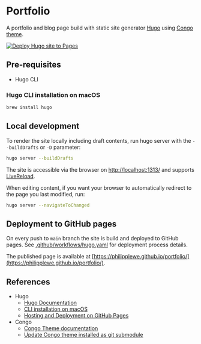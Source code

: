 # Portfolio

A portfolio and blog page build with static site generator [Hugo](https://gohugo.io/about/what-is-hugo/) using [Congo theme](https://themes.gohugo.io/themes/congo/).

[![Deploy Hugo site to Pages](https://github.com/philipplewe/portfolio/actions/workflows/hugo.yaml/badge.svg)](https://github.com/philipplewe/portfolio/actions/workflows/hugo.yaml)

## Pre-requisites

* Hugo CLI

### Hugo CLI installation on macOS

```bash
brew install hugo
```

## Local development

To render the site locally including draft contents, run hugo server with the `--buildDrafts` or `-D` parameter:

```bash
hugo server --buildDrafts
```

The site is accessible via the browser on [http://localhost:1313/](http://localhost:1313/) and supports [LiveReload](https://gohugo.io/getting-started/usage/#livereload).

When editing content, if you want your browser to automatically redirect to the page you last modified, run:

```bash
hugo server --navigateToChanged
``````

## Deployment to GitHub pages

On every push to `main` branch the site is build and deployed to GitHub pages. See [.github/workflows/hugo.yaml](.github/workflows/hugo.yaml) for deployment process details.

The published page is available at [https://philipplewe.github.io/portfolio/](https://philipplewe.github.io/portfolio/).

## References

* Hugo
  * [Hugo Documentation](https://gohugo.io/documentation/)
  * [CLI installation on macOS](https://gohugo.io/installation/macos/)
  * [Hosting and Deployment on GitHub Pages](https://gohugo.io/hosting-and-deployment/hosting-on-github/)
* Congo
  * [Congo Theme documentation](https://jpanther.github.io/congo/docs/)
  * [Update Congo theme installed as git submodule](https://jpanther.github.io/congo/docs/installation/#update-using-git)